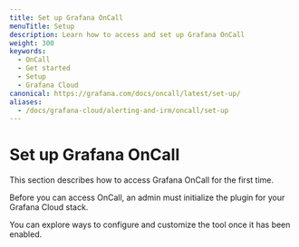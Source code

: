 ```yaml
---
title: Set up Grafana OnCall
menuTitle: Setup
description: Learn how to access and set up Grafana OnCall
weight: 300
keywords:
  - OnCall
  - Get started
  - Setup
  - Grafana Cloud
canonical: https://grafana.com/docs/oncall/latest/set-up/
aliases:
  - /docs/grafana-cloud/alerting-and-irm/oncall/set-up
---
```


# Set up Grafana OnCall

This section describes how to access Grafana OnCall for the first time.

Before you can access OnCall, an admin must initialize the plugin for your Grafana Cloud stack.

You can explore ways to configure and customize the tool once it has been enabled.
